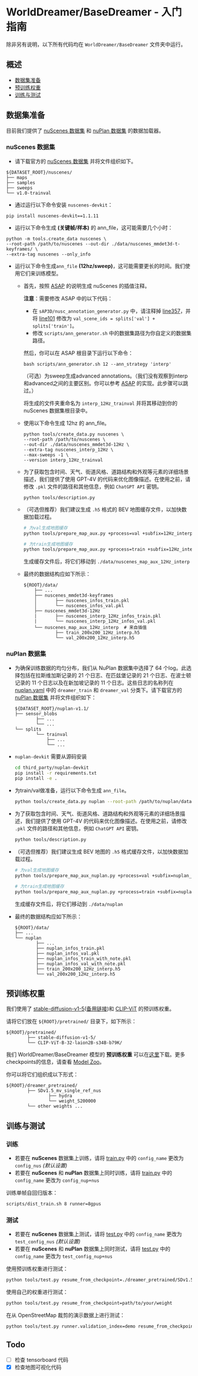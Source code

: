# WorldDreamer/BaseDreamer - 入门指南

除非另有说明，以下所有代码均在 `WorldDreamer/BaseDreamer` 文件夹中运行。

## 概述
- [数据集准备](#数据集准备)
- [预训练权重](#预训练权重)
- [训练与测试](#训练与测试)

## 数据集准备

目前我们提供了 [nuScenes 数据集](#nuscenes-数据集) 和 [nuPlan 数据集](#nuplan-数据集) 的数据加载器。

### nuScenes 数据集

- 请下载官方的 [nuScenes 数据集](https://www.nuscenes.org/download) 并将文件组织如下。
```
${DATASET_ROOT}/nuscenes/
├── maps
├── samples
├── sweeps
└── v1.0-trainval
```

- 通过运行以下命令安装 `nuscenes-devkit`：
```shell
pip install nuscenes-devkit==1.1.11
```
- 运行以下命令生成 **(关键帧/样本)** 的 ann_file，这可能需要几个小时：

```shell
python -m tools.create_data nuscenes \
--root-path /path/to/nuscenes --out-dir ./data/nuscenes_mmdet3d-t-keyframes/ \
--extra-tag nuscenes --only_info
```
- 运行以下命令生成`ann_file` **(12hz/sweep)**，这可能需要更长的时间。我们使用它们来训练模型。
	- 首先，按照 [ASAP](https://github.com/JeffWang987/ASAP/blob/main/docs/prepare_data.md) 的说明生成 nuScenes 的插值注释。
    
        **注意**：需要修改 ASAP 中的以下代码：
        - 在 `sAP3D/nusc_annotation_generator.py` 中，请注释掉 [line357](https://github.com/JeffWang987/ASAP/blob/52316629f2a87ef2ef5bbc634d33e9544b5e39a7/sAP3D/nusc_annotation_generator.py#L357)，并将 [line101](https://github.com/JeffWang987/ASAP/blob/52316629f2a87ef2ef5bbc634d33e9544b5e39a7/sAP3D/nusc_annotation_generator.py#L101) 修改为 `val_scene_ids = splits['val'] + splits['train']`。
        - 修改 `scripts/ann_generator.sh` 中的数据集路径为你自定义的数据集路径。
    
        然后，你可以在 ASAP 根目录下运行以下命令：

        ```
        bash scripts/ann_generator.sh 12 --ann_strategy 'interp' 
        ```

        （可选）为sweep生成advanced annotations。（我们没有观察到interp和advanced之间的主要区别。你可以参考  [ASAP](https://github.com/JeffWang987/ASAP/blob/main/docs/prepare_data.md) 的实现。此步骤可以跳过。）
        
        
        将生成的文件夹重命名为 `interp_12Hz_trainval` 并将其移动到你的 nuScenes 数据集根目录中。

    - 使用以下命令生成 12hz 的 ann_file。
        ```
        python tools/create_data.py nuscenes \
        --root-path /path/to/nuscenes \
        --out-dir ./data/nuscenes_mmdet3d-12Hz \
        --extra-tag nuscenes_interp_12Hz \
        --max-sweeps -1 \
        --version interp_12Hz_trainval
        ```

    - 为了获取包含时间、天气、街道风格、道路结构和外观等元素的详细场景描述，我们提供了使用 GPT-4V 的代码来优化图像描述。在使用之前，请修改 `.pkl` 文件的路径和其他信息，例如 `ChatGPT API` 密钥。
        ```
        python tools/description.py
        ```

    - （可选但推荐）我们建议生成 `.h5` 格式的 BEV 地图缓存文件，以加快数据加载过程。
        ```bash
        # 为val生成地图缓存
        python tools/prepare_map_aux.py +process=val +subfix=12Hz_interp

        # 为train生成地图缓存
        python tools/prepare_map_aux.py +process=train +subfix=12Hz_interp
        ```
        生成缓存文件后，将它们移动到 `./data/nuscenes_map_aux_12Hz_interp`

    
    - 最终的数据结构应如下所示：
        ```
        ${ROOT}/data/
            ├── ...
            ├── nuscenes_mmdet3d-keyframes
            │       ├── nuscenes_infos_train.pkl
            │       └── nuscenes_infos_val.pkl
            ├── nuscenes_mmdet3d-12Hz
            |       ├── nuscenes_interp_12Hz_infos_train.pkl
            |       └── nuscenes_interp_12Hz_infos_val.pkl
            └── nuscenes_map_aux_12Hz_interp  # 来自插值
                    ├── train_200x200_12Hz_interp.h5
                    └── val_200x200_12Hz_interp.h5
        ```

### nuPlan 数据集

- 为确保训练数据的均匀分布，我们从 NuPlan 数据集中选择了 64 个log。此选择包括在拉斯维加斯记录的 21 个日志、在匹兹堡记录的 21 个日志、在波士顿记录的 11 个日志以及在新加坡记录的 11 个日志。这些日志的名称列在 [nuplan.yaml](../tools/data_converter/nuplan.yaml) 中的 `dreamer_train` 和 `dreamer_val` 分类下。请下载官方的 [nuPlan 数据集](https://www.nuscenes.org/nuplan#download) 并将文件组织如下：
    ```
    ${DATASET_ROOT}/nuplan-v1.1/
    ├── sensor_blobs
            ├── ...
            └── ...
    └── splits
            └── trainval
                ├── ...
                └── ...
    ```

- `nuplan-devkit` 需要从源码安装

    ```bash
    cd third_party/nuplan-devkit
    pip install -r requirements.txt
    pip install -e .
    ```

- 为train/val做准备，运行以下命令生成 `ann_file`。
    ```bash 
    python tools/create_data.py nuplan --root-path /path/to/nuplan/dataset/ --version dreamer-trainval --out-dir data/nuplan --split-yaml tools/data_converter/nuplan.yaml
    ```

- 为了获取包含时间、天气、街道风格、道路结构和外观等元素的详细场景描述，我们提供了使用 GPT-4V 的代码来优化图像描述。在使用之前，请修改 `.pkl` 文件的路径和其他信息，例如 `ChatGPT API` 密钥。
    ``` bash
    python tools/description.py
    ```

- （可选但推荐）我们建议生成 BEV 地图的 `.h5` 格式缓存文件，以加快数据加载过程。
    ``` bash
    # 为val生成地图缓存
    python tools/prepare_map_aux_nuplan.py +process=val +subfix=nuplan_map_aux

    # 为train生成地图缓存
    python tools/prepare_map_aux_nuplan.py +process=train +subfix=nuplan_map_aux
    ```
    生成缓存文件后，将它们移动到 `./data/nuplan`

- 最终的数据结构应如下所示：
    ```
    ${ROOT}/data/
    ├── ...
    └── nuplan
            ├── ...
            ├── nuplan_infos_train.pkl
            ├── nuplan_infos_val.pkl
            ├── nuplan_infos_train_with_note.pkl
            ├── nuplan_infos_val_with_note.pkl
            ├── train_200x200_12Hz_interp.h5
            └── val_200x200_12Hz_interp.h5
    ```

## 预训练权重

我们使用了 [stable-diffusion-v1-5](https://huggingface.co/runwayml/stable-diffusion-v1-5)([备用链接](https://huggingface.co/pt-sk/stable-diffusion-1.5))和 [CLIP-ViT](https://huggingface.co/laion/CLIP-ViT-B-32-laion2B-s34B-b79K) 的预训练权重。

请将它们放在 `${ROOT}/pretrained/` 目录下，如下所示：

```
${ROOT}/pretrained/
        ├── stable-diffusion-v1-5/
        └── CLIP-ViT-B-32-laion2B-s34B-b79K/
```
我们 WorldDreamer/BaseDreamer 模型的 **预训练权重** 可以在[这里](https://huggingface.co/jokester-yxm/DriveArena/tree/main)下载。更多checkpoints的信息，请查看 [Model Zoo](../README.md/#model-zoo)。

你可以将它们组织成以下形式：
```
${ROOT}/dreamer_pretrained/
        ├── SDv1.5_mv_single_ref_nus
                ├── hydra
                └── weight_S200000
        └── other weights ...
```

## 训练与测试

### 训练

- 若要在 **nuScenes** 数据集上训练，请将 [train.py](../tools/train.py#L43) 中的 `config_name` 更改为 `config_nus` *(默认设置)*
- 若要在 **nuScenes** 和 **nuPlan** 数据集上同时训练，请将 [train.py](../tools/train.py#L43) 中的 `config_name` 更改为 `config_nup+nus`

训练单帧自回归版本：

```bash
scripts/dist_train.sh 8 runner=8gpus
```

### 测试

- 若要在 **nuScenes** 数据集上测试，请将 [test.py](../tools/test.py#43) 中的 `config_name` 更改为 `test_config_nus` *(默认设置)*
- 若要在 **nuScenes** 和 **nuPlan** 数据集上同时测试，请将 [test.py](../tools/test.py#43) 中的 `config_name` 更改为 `test_config_nup+nus`

使用预训练权重进行测试：
```bash
python tools/test.py resume_from_checkpoint=./dreamer_pretrained/SDv1.5_mv_single_ref_nus/weight_S200000
```
使用自己的权重进行测试：
```bash
python tools/test.py resume_from_checkpoint=path/to/your/weight
```
在从 OpenStreetMap 裁剪的演示数据上进行测试：
```bash
python tools/test.py runner.validation_index=demo resume_from_checkpoint=path/to/your/weight
```

## Todo

- [ ] 检查 tensorboard 代码
- [x] 检查地图可视化代码
